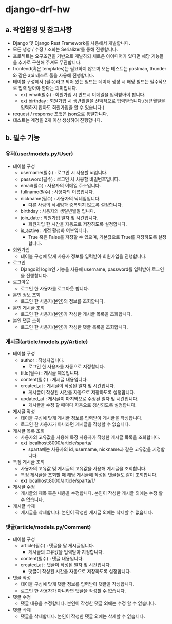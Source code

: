 # django-drf-hw

## a. 작업환경 및 참고사항

- Django 및 Django Rest Framework를 사용해서 개발합니다.
- 모든 생성 / 수정 / 조회는 Serializer를 통해 진행합니다.
- 프로젝트는 요구조건을 기반으로 개발하되 새로운 아이디어가 있다면 해당 기능들을 추가로 구현해 주셔도 무관합니다.
- frontend(혹은 templates)는 필요하지 않으며 모든 테스트는 postman, thunder와 같은 api 테스트 툴을 사용해 진행합니다.
- 테이블 구성에서 (필수)라고 되어 있는 필드는 데이터 생성 시 해당 필드는 필수적으로 입력 받아야 한다는 의미입니다.
    - ex) email(필수) : 회원가입 시 반드시 이메일을 입력받아야 합니다.
    - ex) birthday : 회원가입 시 생년월일을 선택적으로 입력받습니다.(생년월일을 입력하지 않아도 회원가입을 할 수 있습니다.)
- request / response 포맷은 json으로 통일합니다.
- 테스트는 계정을 2개 이상 생성하여 진행합니다.

## b. 필수 기능

### 유저(user/models.py/User)

- 테이블 구성
    - username(필수) : 로그인 시 사용할 id입니다.
    - password(필수) : 로그인 시 사용할 비밀번호입니다.
    - email(필수) : 사용자의 이메일 주소입니다.
    - fullname(필수) : 사용자의 이름입니다.
    - nickname(필수) : 사용자의 닉네임입니다.
        - 다른 사람의 닉네임과 중복되지 않도록 설정합니다.
    - birthday : 사용자의 생일년월일 입니다.
    - join_date : 회원가입 일자 및 시간입니다.
        - 회원가입 한 시간을 자동으로 저장하도록 설정합니다.
    - is_active : 계정 활성화 여부입니다.
        - True 혹은 False를 저장할 수 있으며, 기본값으로 True를 저장하도록 설정합니다.
- 회원가입
    - 테이블 구성에 맞게 사용자 정보를 입력받아 회원가입을 진행합니다.
- 로그인
    - Django의 login인 기능을 사용해 username, password를 입력받아 로그인을 진행합니다.
- 로그아웃
    - 로그인 한 사용자를 로그아웃 합니다.
- 본인 정보 조회
    - 로그인 한 사용자(본인)의 정보를 조회합니다.
- 본인 게시글 조회
    - 로그인 한 사용자(본인)가 작성한 게시글 목록을 조회합니다.
- 본인 댓글 조회
    - 로그인 한 사용자(본인)가 작성한 댓글 목록을 조회합니다.

### 게시글(article/models.py/Article)

- 테이블 구성
    - author : 작성자입니다.
        - 로그인 한 사용자를 자동으로 지정합니다.
    - title(필수) : 게시글 제목입니다.
    - content(필수) : 게시글 내용입니다.
    - created_at : 게시글이 작성된 일자 및 시간입니다.
        - 게시글이 작성된 시간을 자동으로 저장하도록 설정합니다.
    - updated_at : 게시글이 마지막으로 수정된 일자 및 시간입니다.
        - 게시글을 수정 할 때마다 자동으로 갱신되도록 설정합니다.
- 게시글 작성
    - 테이블 구성에 맞게 게시글 정보를 입력받아 게시글을 작성합니다.
    - 로그인 한 사용자가 아니라면 게시글을 작성할 수 없습니다.
- 게시글 목록 조회
    - 사용자의 고유값을 사용해 특정 사용자가 작성한 게시글 목록을 조회합니다.
    - ex) localhost:8000/article/sparta/
        - sparta에는 사용자의 id, username, nickname과 같은 고유값을 지정합니다.
- 특정 게시글 조회
    - 사용자의 고유값 및 게시글의 고유값을 사용해 게시글을 조회합니다.
    - 특정 게시글을 조회할 때 해당 게시글에 작성된 댓글들도 같이 조회합니다.
    - ex) localhost:8000/article/sparta/1/
- 게시글 수정
    - 게시글의 제목 혹은 내용을 수정합니다. 본인이 작성한 게시글 외에는 수정 할 수 없습니다.
- 게시글 삭제
    - 게시글을 삭제합니다. 본인이 작성한 게시글 외에는 삭제할 수 없습니다.

### 댓글(article/models.py/Comment)

- 테이블 구성
    - article(필수) : 댓글을 달 게시글입니다.
        - 게시글의 고유값을 입력받아 지정합니다.
    - content(필수) : 댓글 내용입니다.
    - created_at : 댓글이 작성된 일자 및 시간입니다.
        - 댓글이 작성된 시간을 자동으로 저장하도록 설정합니다.
- 댓글 작성
    - 테이블 구성에 맞게 댓글 정보를 입력받아 댓글을 작성합니다.
    - 로그인 한 사용자가 아니라면 댓글을 작성할 수 없습니다.
- 댓글 수정
    - 댓글 내용을 수정합니다. 본인이 작성한 댓글 외에는 수정 할 수 없습니다.
- 댓글 삭제
    - 댓글을 삭제합니다. 본인이 작성한 댓글 외에는 삭제할 수 없습니다.
